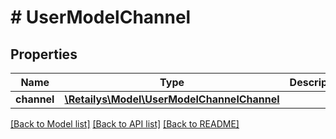 # # UserModelChannel

## Properties

Name | Type | Description | Notes
------------ | ------------- | ------------- | -------------
**channel** | [**\Retailys\Model\UserModelChannelChannel**](UserModelChannelChannel.md) |  | [optional]

[[Back to Model list]](../../README.md#models) [[Back to API list]](../../README.md#endpoints) [[Back to README]](../../README.md)
